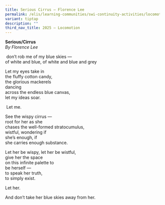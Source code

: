 ```yaml
---
title: Serious Cirrus – Florence Lee
permalink: /elis/learning-communities/swi-continuity-activities/locomotion/florence-lee/
variant: tiptap
description: ""
third_nav_title: 2025 – Locomotion
---
```

<p><strong>Serious/Cirrus</strong>
<br><em>By Florence Lee</em>
</p>
<p>&nbsp;don’t rob me of my blue skies —&nbsp;
<br>of white and blue, of white and blue and grey&nbsp;</p>
<p>Let my eyes take in&nbsp;
<br>the fluffy cotton candy,&nbsp;&nbsp;
<br>the glorious mackerels&nbsp;&nbsp;
<br>dancing&nbsp;&nbsp;
<br>across the endless blue canvas,&nbsp;
<br>let my ideas soar.</p>
<p>&nbsp;Let me.</p>
<p>See the wispy cirrus —&nbsp;
<br>root for her as she&nbsp;&nbsp;
<br>chases the well-formed stratocumulus,&nbsp;
<br>wistful, wondering&nbsp;if
<br>she’s enough, if&nbsp;&nbsp;
<br>she carries enough substance.&nbsp;&nbsp;</p>
<p>Let her be wispy, let her be wistful,&nbsp;&nbsp;
<br>give her the space&nbsp;&nbsp;
<br>on this infinite palette to
<br>be herself —&nbsp;&nbsp;
<br>to speak her truth,&nbsp;&nbsp;
<br>to simply exist.&nbsp;&nbsp;</p>
<p>Let her.&nbsp;&nbsp;</p>
<p>And don’t take her blue skies away from her.&nbsp;</p>
<p>
<br>
</p>